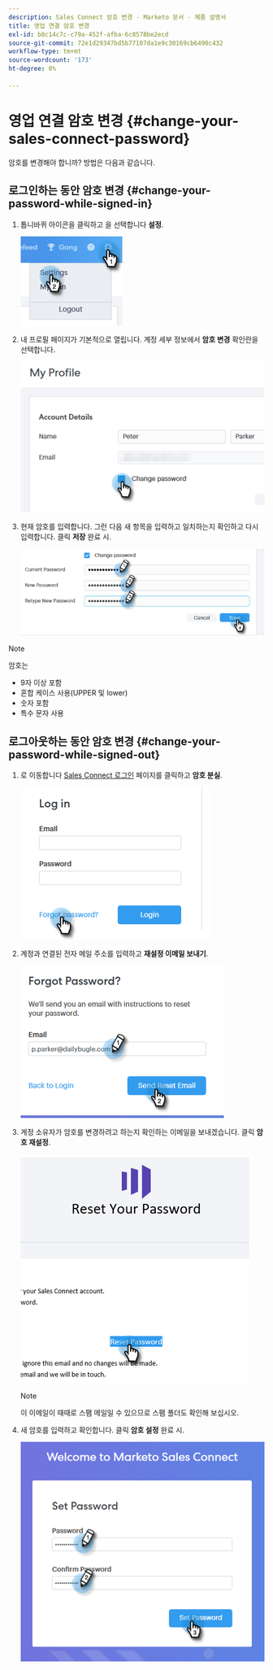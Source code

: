 ```yaml
---
description: Sales Connect 암호 변경 - Marketo 문서 - 제품 설명서
title: 영업 연결 암호 변경
exl-id: b8c14c7c-c79a-452f-afba-6c8578be2ecd
source-git-commit: 72e1d29347bd5b77107da1e9c30169cb6490c432
workflow-type: tm+mt
source-wordcount: '173'
ht-degree: 0%

---
```


# 영업 연결 암호 변경 {#change-your-sales-connect-password}

암호를 변경해야 합니까? 방법은 다음과 같습니다.

## 로그인하는 동안 암호 변경 {#change-your-password-while-signed-in}

1. 톱니바퀴 아이콘을 클릭하고 을 선택합니다 **설정**.

   ![](assets/change-your-sales-connect-password-1.png)

1. 내 프로필 페이지가 기본적으로 열립니다. 계정 세부 정보에서 **암호 변경** 확인란을 선택합니다.

   ![](assets/change-your-sales-connect-password-2.png)

1. 현재 암호를 입력합니다. 그런 다음 새 항목을 입력하고 일치하는지 확인하고 다시 입력합니다. 클릭 **저장** 완료 시.

   ![](assets/change-your-sales-connect-password-3.png)

>[!NOTE]
>
>암호는
>
>* 9자 이상 포함
>* 혼합 케이스 사용(UPPER 및 lower)
>* 숫자 포함
>* 특수 문자 사용


## 로그아웃하는 동안 암호 변경 {#change-your-password-while-signed-out}

1. 로 이동합니다 [Sales Connect 로그인](https://toutapp.com/login) 페이지를 클릭하고 **암호 분실**.

   ![](assets/change-your-sales-connect-password-4.png)

1. 계정과 연결된 전자 메일 주소를 입력하고 **재설정 이메일 보내기**.

   ![](assets/change-your-sales-connect-password-5.png)

1. 계정 소유자가 암호를 변경하려고 하는지 확인하는 이메일을 보내겠습니다. 클릭 **암호 재설정**.

   ![](assets/change-your-sales-connect-password-6.png)

   >[!NOTE]
   >
   >이 이메일이 때때로 스팸 메일일 수 있으므로 스팸 폴더도 확인해 보십시오.

1. 새 암호를 입력하고 확인합니다. 클릭 **암호 설정** 완료 시.

   ![](assets/change-your-sales-connect-password-7.png)
